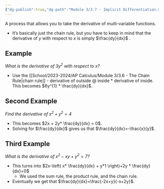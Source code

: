```yaml
---
{"dg-publish":true,"dg-path":"Module 3/3.7 - Implicit Differentiation.md","permalink":"/module-3/3-7-implicit-differentiation/"}
---
```


A process that allows you to take the derivative of multi-variable functions.
- It’s basically just the chain rule, but you have to keep in mind that the derivative of $y$ with respect to $x$ is simply $\frac{dy}{dx}$ .
## Example
*What is the derivative of $3y^2$ with respect to $x$?*
- Use the [[School/2023-2024/AP Calculus/Module 3/3.6 - The Chain Rule\|chain rule]] - derivative of outside @ inside * derivative of inside. This becomes $6y^{1} * \frac{dy}{dx}$.
## Second Example
*Find the derivative of $x^2+y^2=4$*
- This becomes $2x + 2y* \frac{dy}{dx} = 0$.
- Solving for $\frac{dy}{dx}$ gives us that $\frac{dy}{dx}=-\frac{x}{y}$.
## Third Example
*What is the derivative of $x^2-xy+y^2=7$?*
- This turns into $2x-\left( x* \frac{dy}{dx} + y*1 \right)+2y * \frac{dy}{dx}=0$
	- We used the sum rule, the product rule, and the chain rule.
- Eventually we get that $\frac{dy}{dx}=\frac{-2x+y}{-x+2y}$.








